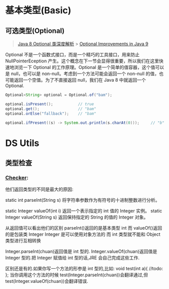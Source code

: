 # 基本类型(Basic)

## 可选类型(Optional)

> [Java 8 Optional 类深度解析](http://www.importnew.com/6675.html) > [Optional Improvements in Java 9](http://iteratrlearning.com/java9/2016/09/05/java9-optional.html)

Optional 不是一个函数式接口，而是一个精巧的工具接口，用来防止 NullPointerEception 产生。这个概念在下一节会显得很重要，所以我们在这里快速地浏览一下 Optional 的工作原理。Optional 是一个简单的值容器，这个值可以是 null，也可以是 non-null。考虑到一个方法可能会返回一个 non-null 的值，也可能返回一个空值。为了不直接返回 null，我们在 Java 8 中就返回一个 Optional.

```java
Optional<String> optional = Optional.of("bam");

optional.isPresent();           // true
optional.get();                 // "bam"
optional.orElse("fallback");    // "bam"

optional.ifPresent((s) -> System.out.println(s.charAt(0)));     // "b"
```

# DS Utils

## 类型检查

### [Checker](http://types.cs.washington.edu/checker-framework/current/checker-framework-manual.html#nullness-checks):

他们返回类型的不同是最大的原因:

static int parseInt(String s)
将字符串参数作为有符号的十进制整数进行分析。

static Integer valueOf(int i)
返回一个表示指定的 int 值的 Integer 实例。
static Integer valueOf(String s)
返回保持指定的 String 的值的 Integer 对象。

从返回值可以看出他们的区别 parseInt()返回的是基本类型 int
而 valueOf()返回的是包装类 Integer Integer 是可以使用对象方法的 而 int 类型就不能和 Object 类型进行互相转换

Integer.parseInt(chuan)返回值是 int 型的.
Integer.valueOf(chuan)返回值是 Integer 型的.把 Integer 赋值给 int 型的话,JRE 会自己完成这些工作.

区别还是有的.如果你写一个方法的形参是 int 型的,比如:
void test(int a){
//todo:
};
当你调用这个方法的时候 test(Integer.parseInt(chuan))会翻译通过,但 test(Integer.valueOf(chuan))会翻译错误.
